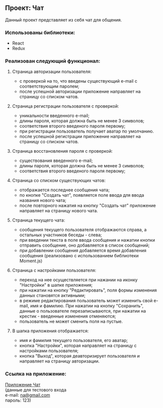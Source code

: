 ## Проект: Чат
Данный проект представляет из себя чат для общения.  

### Использованы библиотеки:

* React
* Redux

### Реализован следующий функционал:

1. Страница авторизации пользователя:
   * с проверкой на то, что введены существующий e-mail с соответствующим паролем; 
   * после успешной авторизации приложение направляет на страницу со списком чатов.       

2. Страница регистрации пользователя с проверкой:
   * уникальности введенного e-mail;
   * длины пароля, которая должна быть не менее 3 символов; 
   * соответствия второго введеного пароля первому;
   * при регистрации пользователь получает аватар по умолчанию.
   * после успешной регистрации приложение направляет на страницу со списком чатов.   

3. Страница восстановления пароля с проверкой:
   * существования введенного e-mail;
   * длины пароля, которая должна быть не менее 3 символов;
   * соответствия второго введеного пароля первому;  

4. Страница со списком существующих чатов:
   * отображается последнее сообщения чата;
   * по кнопке "Создать чат", появляется поле ввода для ввода названия нового чата;
   * после повторного нажатия на кнопку "Создать чат" приложение направляет на страницу нового чата.  

5. Страница текущего чата:
   * сообщения текущего пользователя отображаются справа, а остальных участников беседы - слева;
   * при введении текста в поле ввода сообщения и нажатии кнопки отправить сообщение, оно добавляется в список сообщений;
   * при добавлении сообщения добавляется время добавления сообщения (реализовано с использованием библиотеки Moment.js)   
     
6. Страница с настройками пользователя:
   * переход на нее осуществляется при нажании на иконку "Настройки" в шапке приложения;
   * при нажатии на кнопку "Редактировать", поля формы изменения данных становятся активными;
   * в режиме редактирования пользователь может изменить свой e-mail, имя и фамилию. При нажатии на кнопку "Сохранить", данные о пользователе перезаписываются, при нажатии на крестик - введенные изменения отменяются;
   * пользователь не может сменить поля на пустые.  

7. В шапка приложения отображается:
   * имя и фамилия текущего пользователя, его аватар;
   * кнопка "Настройки", которая направляет на страницу с настройками пользователя;
   * кнопка "Выход", которая деавторизирует пользователя и направляет на страницу авторизации.
   

### Ссылка на приложение:

[Приложение Чат](https://app-chat0.herokuapp.com/)  
(данные для тестового входа  
e-mail: na@gmail.com  
пароль: 123)

